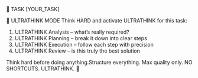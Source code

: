 🎯 TASK
[YOUR_TASK]

🧠 ULTRATHINK MODE
Think HARD and activate ULTRATHINK for this task:
1. ULTRATHINK Analysis – what’s really required?
2. ULTRATHINK Planning – break it down into clear steps
3. ULTRATHINK Execution – follow each step with precision
4. ULTRATHINK Review – is this truly the best solution

Think hard before doing anything.Structure everything. Max quality only. NO SHORTCUTS. ULTRATHINK. 🚀
